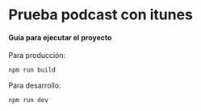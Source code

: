 # Prueba podcast con itunes

#### Guía para ejecutar el proyecto

Para producción:

```sh
npm run build
```

Para desarrollo:

```sh
npm run dev
```
